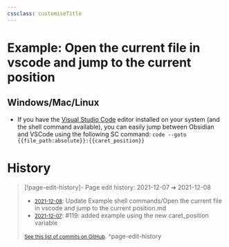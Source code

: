 ```yaml
---
cssclass: customiseTitle
---
```

# Example: Open the current file in vscode and jump to the current position

## Windows/Mac/Linux
 - If you have the [Visual Studio Code](https://code.visualstudio.com/) editor installed on your system (and the shell command available), you can easily jump between Obsidian and VSCode using the following SC command: `code --goto {{file_path:absolute}}:{{caret_position}}`


# History


> [!page-edit-history]- Page edit history: 2021-12-07 &#10132; 2021-12-08
> - [<small>2021-12-08</small>](https://github.com/Taitava/obsidian-shellcommands-documentation/commit/6926d8b80a4feec2302894be7aa2a4ffb866af28): Update Example shell commands/Open the current file in vscode and jump to the current position.md
> - [<small>2021-12-07</small>](https://github.com/Taitava/obsidian-shellcommands-documentation/commit/60a3364db23295be148c50760cf03aab0b840aeb): #119: added example using the new caret_position variable
> 
> [<small>See this list of commits on GitHub</small>](https://github.com/Taitava/obsidian-shellcommands-documentation/commits/main/./Example%20shell%20commands/Open%20the%20current%20file%20in%20vscode%20and%20jump%20to%20the%20current%20position.md).
> ^page-edit-history